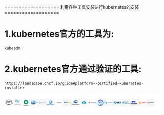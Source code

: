 =================== 利用各种工具安装进行kubernetes的安装 ===================

# 1.kubernetes官方的工具为:
```
kubeadm
```

# 2.kubernetes官方通过验证的工具:
```
https://landscape.cncf.io/guide#platform--certified-kubernetes-installer
```
<img src="./picture/k8s-install-tools.jpg">
